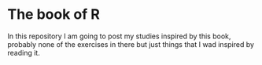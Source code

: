 # The book of R
In this repository I am going to post my studies inspired by this book, probably none of the exercises in there but just things that I wad inspired by reading it.
